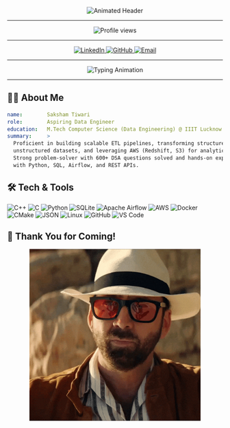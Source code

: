 <!-- ======================= -->
<!--     Animated Header    -->
<!-- ======================= -->
<p align="center">
  <img 
    src="https://capsule-render.vercel.app/api?type=waving&color=gradient&height=200&section=header&text=👋+Hey+I%27m+Saksham+Tiwari&fontSize=60&animation=fadeIn&fontAlign=50&fontAlignY=40" 
    alt="Animated Header" />
</p>

---



<!-- ======================= -->
<!--     Profile Views      -->
<!-- ======================= -->
<p align="center">
  <img 
    src="https://komarev.com/ghpvc/?username=Saksham31-iiitl&color=blue" 
    alt="Profile views" 
  />
</p>

---

<!-- ======================= -->
<!--       Social Links      -->
<!-- ======================= -->
<p align="center">
  <a href="https://www.linkedin.com/in/saksham-tiwari-580228201/">
    <img src="https://img.shields.io/badge/LinkedIn-%230077B5.svg?logo=linkedin&logoColor=white" alt="LinkedIn"/>
  </a>
  <a href="https://github.com/Saksham31-iiitl">
    <img src="https://img.shields.io/badge/GitHub-%23121011.svg?logo=github&logoColor=white" alt="GitHub"/>
  </a>
  <a href="mailto:mcs24025@iiitl.ac.in">
    <img src="https://img.shields.io/badge/Email-%23D44638.svg?logo=gmail&logoColor=white" alt="Email"/>
  </a>
</p>

---

<!-- ======================= -->
<!--     Typing Animation    -->
<!-- ======================= -->
<p align="center">
  <img 
    src="https://readme-typing-svg.herokuapp.com?font=Fira+Code&size=24&pause=2000&color=00FFAA&center=true&width=600&lines=Aspiring+Data+Engineer;M.Tech+CS+(Data+Science);GATE+2024+96+Percentile" 
    alt="Typing Animation" />
</p>

---

## 👨‍💻 About Me  
```yaml
name:        Saksham Tiwari
role:        Aspiring Data Engineer
education:   M.Tech Computer Science (Data Engineering) @ IIIT Lucknow
summary:     >
  Proficient in building scalable ETL pipelines, transforming structured/
  unstructured datasets, and leveraging AWS (Redshift, S3) for analytics.
  Strong problem-solver with 600+ DSA questions solved and hands-on experience
  with Python, SQL, Airflow, and REST APIs.
```



## 🛠️ Tech & Tools
<p align="left">
  <img src="https://img.shields.io/badge/C++-00599C?logo=c%2B%2B&logoColor=white" height="28" alt="C++" />
  <img src="https://img.shields.io/badge/C-A8B9CC?logo=c&logoColor=white" height="28" alt="C" />
  <img src="https://img.shields.io/badge/Python-3776AB?logo=python&logoColor=white" height="28" alt="Python" />
  <img src="https://img.shields.io/badge/SQLite-003B57?logo=sqlite&logoColor=white" height="28" alt="SQLite" />
  <img src="https://img.shields.io/badge/Apache_Airflow-017CEE?logo=apache-airflow&logoColor=white" height="28" alt="Apache Airflow" />
  <img src="https://img.shields.io/badge/AWS-232F3E?logo=amazon-aws&logoColor=white" height="28" alt="AWS" />
  <img src="https://img.shields.io/badge/Docker-2496ED?logo=docker&logoColor=white" height="28" alt="Docker" />
  <img src="https://img.shields.io/badge/CMake-064F8C?logo=cmake&logoColor=white" height="28" alt="CMake" />
  <img src="https://img.shields.io/badge/JSON-000000?logo=json&logoColor=white" height="28" alt="JSON" />
  <img src="https://img.shields.io/badge/Linux-FCC624?logo=linux&logoColor=black" height="28" alt="Linux" />
  <img src="https://img.shields.io/badge/GitHub-181717?logo=github&logoColor=white" height="28" alt="GitHub" />
  <img src="https://img.shields.io/badge/VS_Code-007ACC?logo=visual-studio-code&logoColor=white" height="28" alt="VS Code" />
</p>








## 🙏 Thank You for Coming!

<p align="center">
  <img 
    src="https://raw.githubusercontent.com/Saksham31-iiitl/Saksham31-iiitl/main/confettti.gif" 
    alt="Confetti Animation" 
    width="400" />
</p>




